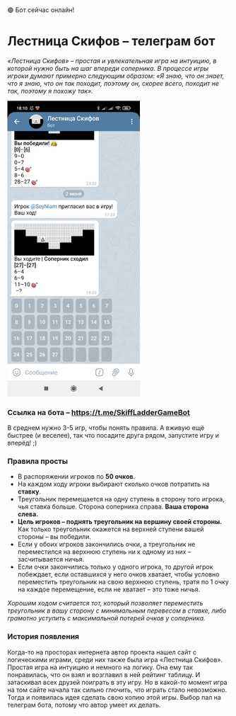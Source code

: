 🟢 Бот сейчас онлайн!

# Лестница Скифов – телеграм бот
_«Лестница Скифов» – простая и увлекательная игра на интуицию, в которой нужно быть на шаг впереди соперника. В процессе игры игроки думают примерно следующим образом: «Я знаю, что он знает, что я знаю, что он так походит, поэтому он, скорее всего, походит не так, поэтому я похожу так»._

<img src="https://github.com/pe5ha/tg-bot-skiff/blob/master/Screenshot_2021-06-02-18-10-37-162_org.telegram.messenger.jpg?raw=true" width="300" alt="Так выглядит игра">

### Ссылка на бота – https://t.me/SkiffLadderGameBot

В среднем нужно 3-5 игр, чтобы понять правила. А вживую ещё быстрее (и веселее), так что посадите друга рядом, запустите игру и вперёд! ;)

### Правила просты
* В распоряжении игроков по **50 очков**.
* На каждом ходу игроки выбирают сколько очков потратить на **ставку**.
* Треугольник перемещается на одну ступень в сторону того игрока, чья ставка больше. Сторона соперника справа. **Ваша сторона слева.**
* **Цель игроков – поднять треугольник на вершину своей стороны.**
Как только треугольник окажется на верхней ступени вашей стороны – вы победили.
* Если у обоих игроков закончились очки, а треугольник не переместился на верхнюю ступень ни к одному из них – засчитывается ничья.
* Если очки закончились только у одного игрока, то другой игрок побеждает, если оставшихся у него очков хватает, чтобы условно переместить треугольник на свою верхнюю ступень, тратя по 1 очку на каждое перемещение, если не хватает – это тоже ничья.

_Хорошим ходом считается тот, который позволяет переместить треугольник в вашу сторону с минимальным перевесом в ставке, либо грамотно уступить с максимальной потерей очков у соперника._

### История появления
Когда-то на просторах интернета автор проекта нашел сайт с логическими играми, среди них также была игра «Лестница Скифов». Простая игра на интуицию и немного на логику. Она ему так понравилась, что он взял и возглавил в ней рейтинг таблицу. И затаскивал всех друзей поиграть в эту игру. Но в какой-то момент игра на том сайте начала так сильно глючить, что играть стало невозможно. Тогда и появилась идея сделать свою копию этой игры. Выбор пал на телеграм бота, потому что автор умеет их делать. 
